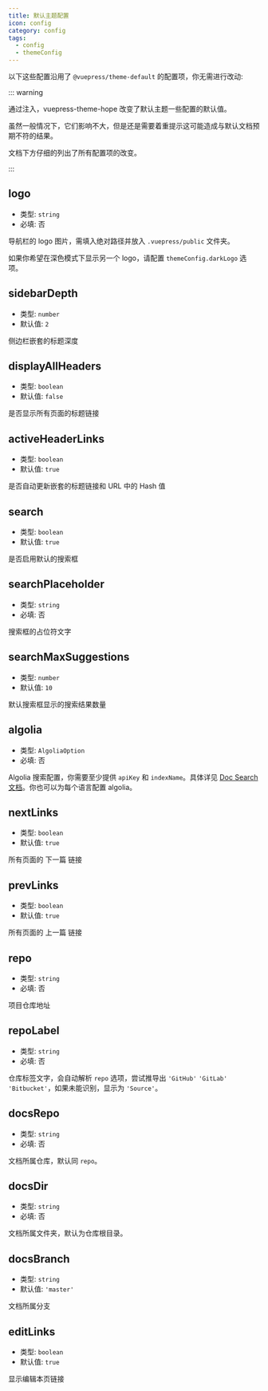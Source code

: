 ```yaml
---
title: 默认主题配置
icon: config
category: config
tags:
  - config
  - themeConfig
---
```


以下这些配置沿用了 `@vuepress/theme-default` 的配置项，你无需进行改动:

::: warning

通过注入，vuepress-theme-hope 改变了默认主题一些配置的默认值。

虽然一般情况下，它们影响不大，但是还是需要着重提示这可能造成与默认文档预期不符的结果。

文档下方仔细的列出了所有配置项的改变。

:::

## logo <MyBadge text="改进" type="warn" />

- 类型: `string`
- 必填: 否

导航栏的 logo 图片，需填入绝对路径并放入 `.vuepress/public` 文件夹。

如果你希望在深色模式下显示另一个 logo，请配置 `themeConfig.darkLogo` 选项。

## sidebarDepth

- 类型: `number`
- 默认值: `2`

侧边栏嵌套的标题深度

## displayAllHeaders

- 类型: `boolean`
- 默认值: `false`

是否显示所有页面的标题链接

## activeHeaderLinks

- 类型: `boolean`
- 默认值: `true`

是否自动更新嵌套的标题链接和 URL 中的 Hash 值

## search

- 类型: `boolean`
- 默认值: `true`

是否启用默认的搜索框

## searchPlaceholder

- 类型: `string`
- 必填: 否

搜索框的占位符文字

## searchMaxSuggestions

- 类型: `number`
- 默认值: `10`

默认搜索框显示的搜索结果数量

## algolia

- 类型: `AlgoliaOption`
- 必填: 否

Algolia 搜索配置，你需要至少提供 `apiKey` 和 `indexName`。具体详见 [Doc Search 文档](https://github.com/algolia/docsearch#docsearch-options)。你也可以为每个语言配置 algolia。

## nextLinks

- 类型: `boolean`
- 默认值: `true`

所有页面的 下一篇 链接

## prevLinks

- 类型: `boolean`
- 默认值: `true`

所有页面的 上一篇 链接

## repo

- 类型: `string`
- 必填: 否

项目仓库地址

## repoLabel

- 类型: `string`
- 必填: 否

仓库标签文字，会自动解析 `repo` 选项，尝试推导出 `'GitHub'` `'GitLab'` `'Bitbucket'`，如果未能识别，显示为 `'Source'`。

## docsRepo

- 类型: `string`
- 必填: 否

文档所属仓库，默认同 `repo`。

## docsDir

- 类型: `string`
- 必填: 否

文档所属文件夹，默认为仓库根目录。

## docsBranch

- 类型: `string`
- 默认值: `'master'`

文档所属分支

## editLinks <MyBadge text="改变默认值" type="error" />

- 类型: `boolean`
- 默认值: `true`

显示编辑本页链接
